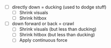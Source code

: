 - [ ] directly down = ducking (used to dodge stuff)
	- [ ] Shrink visuals
	- [ ] Shrink hitbox
- [ ] down forward or back = crawl
	- [ ] Shrink visuals (but less than ducking)
	- [ ] Shrink hitbox (but less than ducking)
	- [ ] Apply continuous force